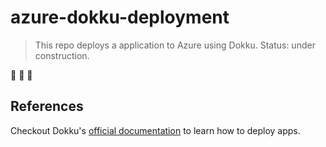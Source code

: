 # azure-dokku-deployment

> This repo deploys a <XYZ> application to Azure using Dokku.
> Status: under construction.

:construction:
:construction:
:construction:

## References
Checkout Dokku's [official documentation](https://dokku.com/docs/deployment/application-deployment/) to learn how to deploy apps.
